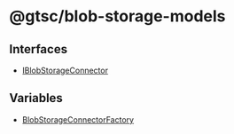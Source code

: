 # @gtsc/blob-storage-models

## Interfaces

- [IBlobStorageConnector](interfaces/IBlobStorageConnector.md)

## Variables

- [BlobStorageConnectorFactory](variables/BlobStorageConnectorFactory.md)
